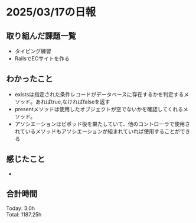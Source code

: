 # 2025/03/17の日報
## 取り組んだ課題一覧
* タイピング練習
*  RailsでECサイトを作る
## わかったこと
* existsは指定された条件レコードがデータベースに存在するかを判定するメソッド。あればtrue,なければfalseを返す
* presentメソッドは使用したオブジェクトが空でないかを確認してくれるメソッド。
* アソシエーションはピポッド役を果たしていて、他のコントローラで使用されているメソッドもアソシエーションが組まれていれば使用することができる
## 感じたこと
* 
## 合計時間 
Today: 3.0h<br>
Total: 1187.25h
